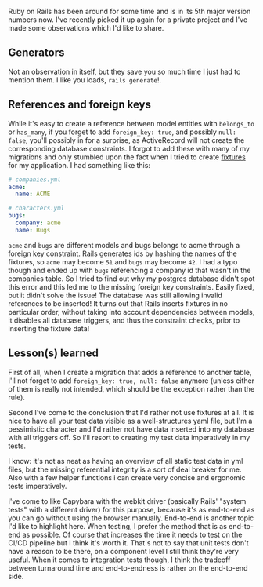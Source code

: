 Ruby on Rails has been around for some time and is in its 5th major version numbers now. I've recently picked it up again for a private project and I've made some observations which I'd like to share.


## Generators
Not an observation in itself, but they save you so much time I just had to mention them. I like you loads, `rails generate`!.


## References and foreign keys
While it's easy to create a reference between model entities with `belongs_to` or `has_many`, if you forget to add `foreign_key: true`, and possibly `null: false`, you'll possibly in for a surprise, as ActiveRecord will not create the corresponding database constraints. I forgot to add these with many of my migrations and only stumbled upon the fact when I tried to create [fixtures](http://guides.rubyonrails.org/testing.html#the-low-down-on-fixtures) for my application. I had something like this:
```yaml
# companies.yml
acme:
  name: ACME

# characters.yml
bugs:
  company: acme
  name: Bugs
```

`acme` and `bugs` are different models and bugs belongs to acme through a foreign key constraint. Rails generates ids by hashing the names of the fixtures, so `acme` may become `51` and `bugs` may become `42`. I had a typo though and ended up with `bugs` referencing a company id that wasn't in the companies table. So I tried to find out why my postgres database didn't spot this error and this led me to the missing foreign key constraints. Easily fixed, but it didn't solve the issue! The database was still allowing invalid references to be inserted! It turns out that Rails inserts fixtures in no particular order, without taking into account dependencies between models, it disables all database triggers, and thus the constraint checks, prior to inserting the fixture data!


## Lesson(s) learned
First of all, when I create a migration that adds a reference to another table, I'll not forget to add `foreign_key: true, null: false` anymore (unless either of them is really not intended, which should be the exception rather than the rule).

Second I've come to the conclusion that I'd rather not use fixtures at all. It is nice to have all your test data visible as a well-structures yaml file, but I'm a pessimistic character and I'd rather not have data inserted into my database with all triggers off. So I'll resort to creating my test data imperatively in my tests.

I know: it's not as neat as having an overview of all static test data in yml files, but the missing referential integrity is a sort of deal breaker for me. Also with a few helper functions i can create very concise and ergonomic tests imperatively.

I've come to like Capybara with the webkit driver (basically Rails' "system tests" with a different driver) for this purpose, because it's as end-to-end as you can go without using the browser manually. End-to-end is another topic I'd like to highlight here. When testing, I prefer the method that is as end-to-end as possible. Of course that increases the time it needs to test on the CI/CD pipeline but I think it's worth it. That's not to say that unit tests don't have a reason to be there, on a component level I still think they're very useful. When it comes to integration tests though, I think the tradeoff between turnaround time and end-to-endness is rather on the end-to-end side.
